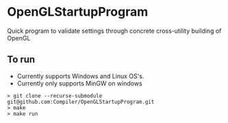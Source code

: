 # OpenGLStartupProgram
Quick program to validate settings through concrete cross-utility building of OpenGL

## To run
- Currently supports Windows and Linux OS's.
- Currently only supports MinGW on windows

```
> git clone --recurse-submodule git@github.com:Compiler/OpenGLStartupProgram.git
> make
> make run
```
